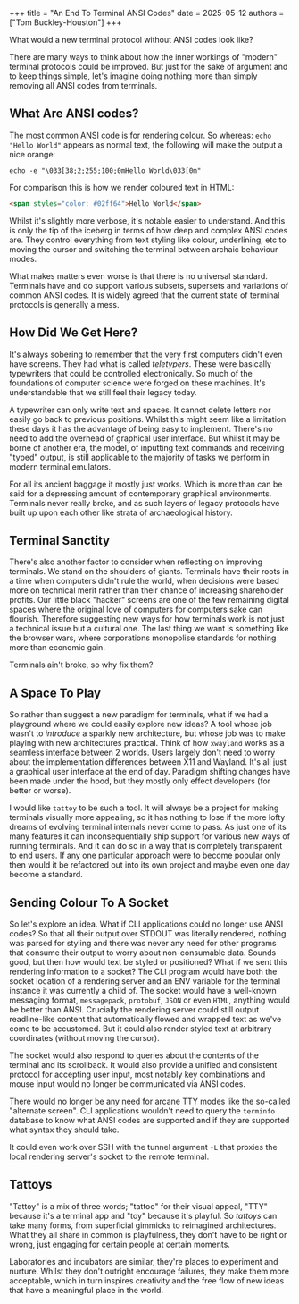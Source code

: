 +++
title = "An End To Terminal ANSI Codes"
date = 2025-05-12
authors = ["Tom Buckley-Houston"]
+++

What would a new terminal protocol without ANSI codes look like?

There are many ways to think about how the inner workings of "modern" terminal protocols could be improved. But just for the sake of argument and to keep things simple, let's imagine doing nothing more than simply removing all ANSI codes from terminals.

<!-- more -->

## What Are ANSI codes?

The most common ANSI code is for rendering colour. So whereas: <nobr>`echo "Hello World"`</nobr> appears as normal text, the following will make the output a nice orange:

`echo -e "\033[38;2;255;100;0mHello World\033[0m"`

For comparison this is how we render coloured text in HTML:

```html
<span styles="color: #02ff64">Hello World</span>
```

Whilst it's slightly more verbose, it's notable easier to understand. And this is only the tip of the iceberg in terms of how deep and complex ANSI codes are. They control everything from text styling like colour, underlining, etc to moving the cursor and switching the terminal between archaic behaviour modes.

What makes matters even worse is that there is no universal standard. Terminals have and do support various subsets, supersets and variations of common ANSI codes. It is widely agreed that the current state of terminal protocols is generally a mess.

## How Did We Get Here?

It's always sobering to remember that the very first computers didn't even have screens. They had what is called *teletypers*. These were basically typewriters that could be controlled electronically. So much of the foundations of computer science were forged on these machines. It's understandable that we still feel their legacy today.

A typewriter can only write text and spaces. It cannot delete letters nor easily go back to previous positions. Whilst this might seem like a limitation these days it has the advantage of being easy to implement. There's no need to add the overhead of graphical user interface. But whilst it may be borne of another era, the model, of inputting text commands and receiving "typed" output, is still applicable to the majority of tasks we perform in modern terminal emulators.

For all its ancient baggage it mostly just works. Which is more than can be said for a depressing amount of contemporary graphical environments. Terminals never really broke, and as such layers of legacy protocols have built up upon each other like strata of archaeological history.

## Terminal Sanctity

There's also another factor to consider when reflecting on improving terminals. We stand on the shoulders of giants. Terminals have their roots in a time when computers didn't rule the world, when decisions were based more on technical merit rather than their chance of increasing shareholder profits. Our little black "hacker" screens are one of the few remaining digital spaces where the original love of computers for computers sake can flourish. Therefore suggesting new ways for how terminals work is not just a technical issue but a cultural one. The last thing we want is something like the browser wars, where corporations monopolise standards for nothing more than economic gain.

Terminals ain't broke, so why fix them?

## A Space To Play

So rather than suggest a new paradigm for terminals, what if we had a playground where we could easily explore new ideas? A tool whose job wasn't to *introduce* a sparkly new architecture, but whose job was to make playing with new architectures practical. Think of how `xwayland` works as a seamless interface between 2 worlds. Users largely don't need to worry about the implementation differences between X11 and Wayland. It's all just a graphical user interface at the end of day. Paradigm shifting changes have been made under the hood, but they mostly only effect developers (for better or worse).

I would like `tattoy` to be such a tool. It will always be a project for making terminals visually more appealing, so it has nothing to lose if the more lofty dreams of evolving terminal internals never come to pass. As just one of its many features it can inconsequentially ship support for various new ways of running terminals. And it can do so in a way that is completely transparent to end users. If any one particular approach were to become popular only then would it be refactored out into its own project and maybe even one day become a standard.

## Sending Colour To A Socket

So let's explore an idea. What if CLI applications could no longer use ANSI codes? So that all their output over STDOUT was literally rendered, nothing was parsed for styling and there was never any need for other programs that consume their output to worry about non-consumable data. Sounds good, but then how would text be styled or positioned? What if we sent this rendering information to a socket? The CLI program would have both the socket location of a rendering server and an ENV variable for the terminal instance it was currently a child of. The socket would have a well-known messaging format, `messagepack`, `protobuf`, `JSON` or even `HTML`, anything would be better than ANSI. Crucially the rendering server could still output readline-like content that automatically flowed and wrapped text as we've come to be accustomed. But it could also render styled text at arbitrary coordinates (without moving the cursor).

The socket would also respond to queries about the contents of the terminal and its scrollback. It would also provide a unified and consistent protocol for accepting user input, most notably key combinations and mouse input would no longer be communicated via ANSI codes.

There would no longer be any need for arcane TTY modes like the so-called "alternate screen". CLI applications wouldn't need to query the `terminfo` database to know what ANSI codes are supported and if they are supported what syntax they should take.

It could even work over SSH with the tunnel argument `-L` that proxies the local rendering server's socket to the remote terminal.

## Tattoys

"Tattoy" is a mix of three words; "tattoo" for their visual appeal, "TTY" because it's a terminal app and "toy" because it's playful. So *tattoys* can take many forms, from superficial gimmicks to reimagined architectures. What they all share in common is playfulness, they don't have to be right or wrong, just engaging for certain people at certain moments.

Laboratories and incubators are similar, they're places to experiment and nurture. Whilst they don't outright encourage failures, they make them more acceptable, which in turn inspires creativity and the free flow of new ideas that have a meaningful place in the world.

